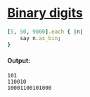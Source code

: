 [1]: http://rosettacode.org/wiki/Binary_digits

# [Binary digits][1]

```ruby
[5, 50, 9000].each { |n|
    say n.as_bin;
}
```

#### Output:
```
101
110010
10001100101000
```